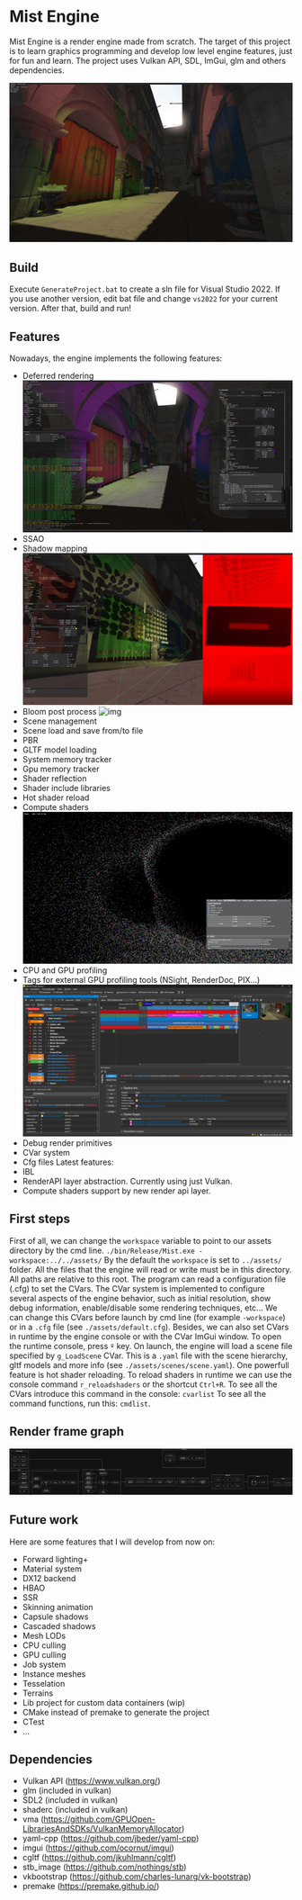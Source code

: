 # Mist Engine
Mist Engine is a render engine made from scratch. The target of this project is to learn graphics programming and develop low level engine features, just for fun and learn. The project uses Vulkan API, SDL, ImGui, glm and others dependencies.

![img](/docs/01_noImGui.png)

## Build
Execute `GenerateProject.bat` to create a sln file for Visual Studio 2022. If you use another version, edit bat file and change `vs2022` for your current version. After that, build and run!

## Features
Nowadays, the engine implements the following features:
* Deferred rendering
![img](/docs/02_SceneEditor.png)
* SSAO
* Shadow mapping
![img](/docs/03_ShadowMapDebug.png)
* Bloom post process
![img](/docs/04_ProfilingAndBloom.png)
* Scene management
* Scene load and save from/to file
* PBR
* GLTF model loading
* System memory tracker
* Gpu memory tracker
* Shader reflection
* Shader include libraries
* Hot shader reload
* Compute shaders
![img](/docs/05_GPUParticles.png)
* CPU and GPU profiling
* Tags for external GPU profiling tools (NSight, RenderDoc, PIX...)
![img](/docs/06_NSight.png)
* Debug render primitives
* CVar system
* Cfg files
Latest features:
* IBL
* RenderAPI layer abstraction. Currently using just Vulkan.
* Compute shaders support by new render api layer.


## First steps
First of all, we can change the `workspace` variable to point to our assets directory by the cmd line. 
`./bin/Release/Mist.exe -workspace:../../assets/`
By the default the `workspace` is set to `../assets/` folder.
All the files that the engine will read or write must be in this directory. All paths are relative to this root.
The program can read a configuration file (.cfg) to set the CVars. The CVar system is implemented to configure several aspects of the engine behavior, such as initial resolution, show debug information, enable/disable some rendering techniques, etc... We can change this CVars before launch by cmd line (for example `-workspace`) or in a `.cfg` file (see `./assets/default.cfg`). Besides, we can also set CVars in runtime by the engine console or with the CVar ImGui window. To open the runtime console, press `º` key.
On launch, the engine will load a scene file specified by `g_LoadScene` CVar. This is a `.yaml` file with the scene hierarchy, gltf models and more info (see `./assets/scenes/scene.yaml`).
One powerfull feature is hot shader reloading. To reload shaders in runtime we can use the console command `r_reloadshaders` or the shortcut `Ctrl+R`.
To see all the CVars introduce this command in the console: `cvarlist`
To see all the command functions, run this: `cmdlist`.

## Render frame graph
![img](/docs/Frame.jpg)

## Future work
Here are some features that I will develop from now on:
* Forward lighting+
* Material system
* DX12 backend
* HBAO
* SSR
* Skinning animation
* Capsule shadows
* Cascaded shadows
* Mesh LODs
* CPU culling
* GPU culling
* Job system
* Instance meshes
* Tesselation
* Terrains
* Lib project for custom data containers (wip)
* CMake instead of premake to generate the project
* CTest
* ...

## Dependencies
* Vulkan API (https://www.vulkan.org/)
* glm (included in vulkan)
* SDL2 (included in vulkan)
* shaderc (included in vulkan)
* vma (https://github.com/GPUOpen-LibrariesAndSDKs/VulkanMemoryAllocator)
* yaml-cpp (https://github.com/jbeder/yaml-cpp)
* imgui (https://github.com/ocornut/imgui)
* cgltf (https://github.com/jkuhlmann/cgltf)
* stb_image (https://github.com/nothings/stb)
* vkbootstrap (https://github.com/charles-lunarg/vk-bootstrap)
* premake (https://premake.github.io/)